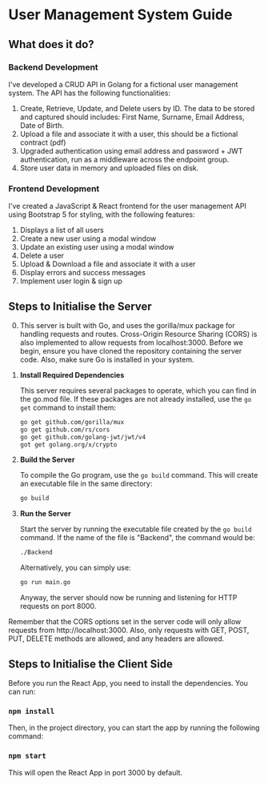 # User Management System Guide

## What does it do?

### Backend Development

I've developed a CRUD API in Golang for a fictional user management system. The API has the following functionalities:
1. Create, Retrieve, Update, and Delete users by ID. The data to be stored and captured should includes: First Name, Surname, Email Address, Date of Birth.
2. Upload a file and associate it with a user, this should be a fictional contract (pdf)
3. Upgraded authentication using email address and password + JWT authentication, run as a middleware across the endpoint group.
5. Store user data in memory and uploaded files on disk.

### Frontend Development

I've created a JavaScript & React frontend for the user management API using Bootstrap 5 for styling, with the
following features:
1. Displays a list of all users
2. Create a new user using a modal window
3. Update an existing user using a modal window
4. Delete a user
5. Upload & Download a file and associate it with a user
6. Display errors and success messages
7. Implement user login & sign up

## Steps to Initialise the Server
0. This server is built with Go, and uses the gorilla/mux package for handling requests and routes. Cross-Origin Resource Sharing (CORS) is also implemented to allow requests from localhost:3000. Before we begin, ensure you have cloned the repository containing the server code. Also, make sure Go is installed in your system.
1. **Install Required Dependencies**

    This server requires several packages to operate, which you can find in the go.mod file. If these packages are not already installed, use the `go get` command to install them:

    ```bash
    go get github.com/gorilla/mux
    go get github.com/rs/cors
    go get github.com/golang-jwt/jwt/v4
    got get golang.org/x/crypto
    ```

3. **Build the Server**

    To compile the Go program, use the `go build` command. This will create an executable file in the same directory:

    ```bash
    go build
    ```
    

4. **Run the Server**

    Start the server by running the executable file created by the `go build` command. If the name of the file is "Backend", the command would be:

    ```bash
    ./Backend
    ```
    
    Alternatively, you can simply use:
    
     ```bash
    go run main.go
    ```

    Anyway, the server should now be running and listening for HTTP requests on port 8000.

Remember that the CORS options set in the server code will only allow requests from http://localhost:3000. Also, only requests with GET, POST, PUT, DELETE methods are allowed, and any headers are allowed.

## Steps to Initialise the Client Side

Before you run the React App, you need to install the dependencies. You can run:

### `npm install`

Then, in the project directory, you can start the app by running the following command:

### `npm start`

This will open the React App in port 3000 by default. 
